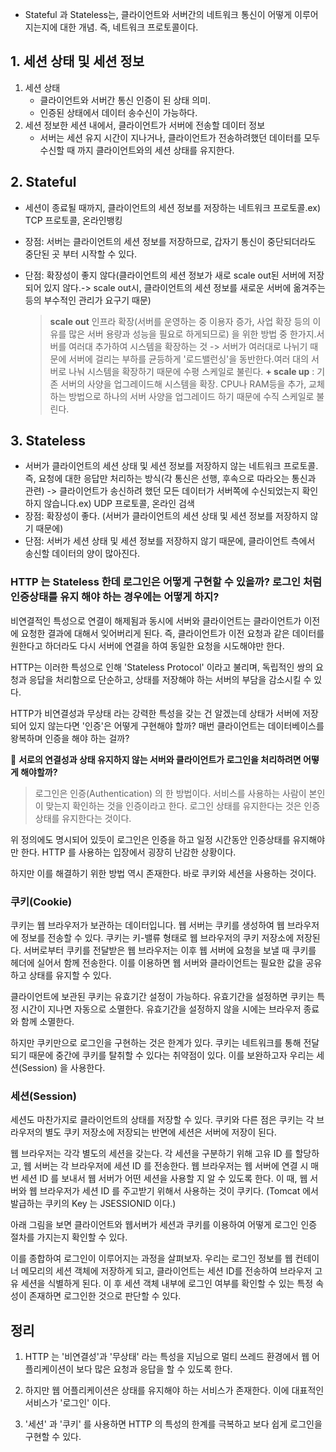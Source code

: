 - Stateful 과 Stateless는, 클라이언트와 서버간의 네트워크 통신이 어떻게 이루어지는지에 대한 개념. 즉, 네트워크 프로토콜이다.

## 1. 세션 상태 및 세션 정보

1. 세션 상태
    - 클라이언트와 서버간 통신 인증이 된 상태 의미.
    - 인증된 상태에서 데이터 송수신이 가능하다.
2. 세션 정보한 세션 내에서, 클라이언트가 서버에 전송할 데이터 정보
    - 서버는 세션 유지 시간이 지나거나, 클라이언트가 전송하려했던 데이터를 모두 수신할 때 까지 클라이언트와의 세션 상태를 유지한다.

## 2. Stateful

- 세션이 종료될 때까지, 클라이언트의 세션 정보를 저장하는 네트워크 프로토콜.ex) TCP 프로토콜, 온라인뱅킹
- 장점: 서버는 클라이언트의 세션 정보를 저장하므로, 갑자기 통신이 중단되더라도 중단된 곳 부터 시작할 수 있다.
- 단점: 확장성이 좋지 않다(클라이언트의 세션 정보가 새로 scale out된 서버에 저장 되어 있지 않다.-> scale out시, 클라이언트의 세션 정보를 새로운 서버에 옮겨주는 등의 부수적인 관리가 요구기 때문)
    
    > **scale out**
    인프라 확장(서버를 운영하는 중 이용자 증가, 사업 확장 등의 이유를 많은 서버 용량과 성능을 필요로 하게되므로) 을 위한 방법 중 한가지.서버를 여러대 추가하여 시스템을 확장하는 것 -> 서버가 여러대로 나뉘기 때문에 서버에 걸리는 부하를 균등하게 '로드밸런싱'을 동반한다.여러 대의 서버로 나눠 시스템을 확장하기 때문에 수평 스케일로 불린다.
    **+ scale up** : 기존 서버의 사양을 업그레이드해 시스템을 확장. CPU나 RAM등을 추가, 교체하는 방법으로 하나의 서버 사양을 업그레이드 하기 때문에 수직 스케일로 불린다.
    > 

## 3. Stateless

- 서버가 클라이언트의 세션 상태 및 세션 정보를 저장하지 않는 네트워크 프로토콜. 즉, 요청에 대한 응답만 처리하는 방식(각 통신은 선행, 후속으로 따라오는 통신과 관련) -> 클라이언트가 송신하려 했던 모든 데이터가 서버쪽에 수신되었는지 확인하지 않습니다.ex) UDP 프로토콜, 온라인 검색
- 장점: 확장성이 좋다. (서버가 클라이언트의 세션 상태 및 세션 정보를 저장하지 않기 때문에)
- 단점: 서버가 세션 상태 및 세션 정보를 저장하지 않기 때문에, 클라이언트 측에서 송신할 데이터의 양이 많아진다.

### HTTP 는 Stateless 한데 로그인은 어떻게 구현할 수 있을까? 로그인 처럼 인증상태를 유지 해야 하는 경우에는 어떻게 하지?

비연결적인 특성으로 연결이 해제됨과 동시에 서버와 클라이언트는 클라이언트가 이전에 요청한 결과에 대해서 잊어버리게 된다. 즉, 클라이언트가 이전 요청과 같은 데이터를 원한다고 하더라도 다시 서버에 연결을 하여 동일한 요청을 시도해야만 한다.

HTTP는 이러한 특성으로 인해 'Stateless Protocol' 이라고 불리며, 독립적인 쌍의 요청과 응답을 처리함으로 단순하고, 상태를 저장해야 하는 서버의 부담을 감소시킬 수 있다.

HTTP가 비연결성과 무상태 라는 강력한 특성을 갖는 건 알겠는데 상태가 서버에 저장되어 있지 않는다면 '인증'은 어떻게 구현해야 할까? 매번 클라이언트는 데이터베이스를 왕복하며 인증을 해야 하는 걸까?

🤔 **서로의 연결성과 상태 유지하지 않는 서버와 클라이언트가 로그인을 처리하려면 어떻게 해야할까?**

> 로그인은 인증(Authentication) 의 한 방법이다. 서비스를 사용하는 사람이 본인이 맞는지 확인하는 것을 인증이라고 한다. 로그인 상태를 유지한다는 것은 인증상태를 유지한다는 것이다.
> 

위 정의에도 명시되어 있듯이 로그인은 인증을 하고 일정 시간동안 인증상태를 유지해야만 한다. HTTP 를 사용하는 입장에서 굉장히 난감한 상황이다.

하지만 이를 해결하기 위한 방법 역시 존재한다. 바로 쿠키와 세션을 사용하는 것이다. 

### 쿠키(Cookie)

쿠키는 웹 브라우저가 보관하는 데이터입니다. 웹 서버는 쿠키를 생성하여 웹 브라우저에 정보를 전송할 수 있다. 쿠키는 키-밸류 형태로 웹 브라우저의 쿠키 저장소에 저장된다. 서버로부터 쿠키를 전달받은 웹 브라우저는 이후 웹 서버에 요청을 보낼 때 쿠키를 헤더에 실어서 함께 전송한다. 이를 이용하면 웹 서버와 클라이언트는 필요한 값을 공유하고 상태를 유지할 수 있다.


클라이언트에 보관된 쿠키는 유효기간 설정이 가능하다. 유효기간을 설정하면 쿠키는 특정 시간이 지나면 자동으로 소멸한다. 유효기간을 설정하지 않을 시에는 브라우저 종료와 함께 소멸한다.

하지만 쿠키만으로 로그인을 구현하는 것은 한계가 있다. 쿠키는 네트워크를 통해 전달되기 때문에 중간에 쿠키를 탈취할 수 있다는 취약점이 있다. 이를 보완하고자 우리는 세션(Session) 을 사용한다.

### 세션(Session)

세션도 마찬가지로 클라이언트의 상태를 저장할 수 있다. 쿠키와 다른 점은 쿠키는 각 브라우저의 별도 쿠키 저장소에 저장되는 반면에 세션은 서버에 저장이 된다.

웹 브라우저는 각각 별도의 세션을 갖는다. 각 세션을 구분하기 위해 고유 ID 를 할당하고, 웹 서버는 각 브라우저에 세션 ID 를 전송한다. 웹 브라우저는 웹 서버에 연결 시 매번 세션 ID 를 보내서 웹 서버가 어떤 세션을 사용할 지 알 수 있도록 한다. 이 때, 웹 서버와 웹 브라우저가 세션 ID 를 주고받기 위해서 사용하는 것이 쿠키다. (Tomcat 에서 발급하는 쿠키의 Key 는 JSESSIONID 이다.)

아래 그림을 보면 클라이언트와 웹서버가 세션과 쿠키를 이용하여 어떻게 로그인 인증 절차를 가지는지 확인할 수 있다.



이를 종합하여 로그인이 이루어지는 과정을 살펴보자. 우리는 로그인 정보를 웹 컨테이너 메모리의 세션 객체에 저장하게 되고, 클라이언트는 세션 ID를 전송하여 브라우저 고유 세션을 식별하게 된다. 이 후 세션 객체 내부에 로그인 여부를 확인할 수 있는 특정 속성이 존재하면 로그인한 것으로 판단할 수 있다.

## 정리

1. HTTP 는 '비연결성'과 '무상태' 라는 특성을 지님으로 멀티 쓰레드 환경에서 웹 어플리케이션이 보다 많은 요청과 응답을 할 수 있도록 한다.

2. 하지만 웹 어플리케이션은 상태를 유지해야 하는 서비스가 존재한다. 이에 대표적인 서비스가 '로그인' 이다.

3. '세션' 과 '쿠키' 를 사용하면 HTTP 의 특성의 한계를 극복하고 보다 쉽게 로그인을 구현할 수 있다.
